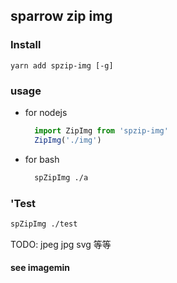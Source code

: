 ## sparrow zip img

### Install 

`yarn add spzip-img [-g]`

### usage
- for nodejs
  ```js
    import ZipImg from 'spzip-img'
    ZipImg('./img')
  ```  
- for bash
  ```bash
    spZipImg ./a
  ```

### 'Test
```bash
spZipImg ./test
```


TODO: jpeg jpg svg 等等
#### see imagemin